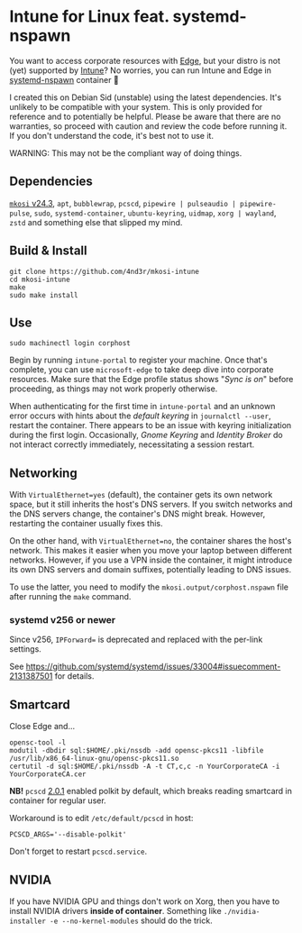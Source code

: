 # Intune for Linux feat. systemd-nspawn

You want to access corporate resources with
[Edge](https://www.microsoft.com/en-us/edge),
but your distro is not (yet) supported by
[Intune](https://learn.microsoft.com/en-us/mem/intune/user-help/enroll-device-linux)?
No worries, you can run Intune and Edge in
[systemd-nspawn](https://www.freedesktop.org/software/systemd/man/systemd-nspawn.html)
container :partying_face:

I created this on Debian Sid (unstable) using the latest dependencies.
It's unlikely to be compatible with your system.
This is only provided for reference and to potentially be helpful.
Please be aware that there are no warranties, so proceed with caution and review the code before running it.
If you don't understand the code, it's best not to use it.

WARNING: This may not be the compliant way of doing things.

## Dependencies

[`mkosi` v24.3](https://github.com/systemd/mkosi/tree/v24.3),
`apt`,
`bubblewrap`,
`pcscd`,
`pipewire | pulseaudio | pipewire-pulse`,
`sudo`,
`systemd-container`,
`ubuntu-keyring`,
`uidmap`,
`xorg | wayland`,
`zstd`
and something else that slipped my mind.

## Build & Install

```
git clone https://github.com/4nd3r/mkosi-intune
cd mkosi-intune
make
sudo make install
```

## Use

```
sudo machinectl login corphost
```

Begin by running `intune-portal` to register your machine. Once that's
complete, you can use `microsoft-edge` to take deep dive into corporate
resources. Make sure that the Edge profile status shows "*Sync is on*" before
proceeding, as things may not work properly otherwise.

When authenticating for the first time in `intune-portal` and an unknown error
occurs with hints about the *default keyring* in `journalctl --user`, restart
the container. There appears to be an issue with keyring initialization during
the first login. Occasionally, *Gnome Keyring* and *Identity Broker* do not
interact correctly immediately, necessitating a session restart.

## Networking

With `VirtualEthernet=yes` (default), the container gets its own network space,
but it still inherits the host's DNS servers. If you switch networks and the
DNS servers change, the container's DNS might break. However, restarting the
container usually fixes this.

On the other hand, with `VirtualEthernet=no`, the container shares the host's
network. This makes it easier when you move your laptop between different
networks. However, if you use a VPN inside the container, it might introduce
its own DNS servers and domain suffixes, potentially leading to DNS issues.

To use the latter, you need to modify the `mkosi.output/corphost.nspawn` file
after running the `make` command.

### systemd v256 or newer

Since v256, `IPForward=` is deprecated and replaced with the per-link settings.

See https://github.com/systemd/systemd/issues/33004#issuecomment-2131387501 for details.

## Smartcard

Close Edge and...

```
opensc-tool -l
modutil -dbdir sql:$HOME/.pki/nssdb -add opensc-pkcs11 -libfile /usr/lib/x86_64-linux-gnu/opensc-pkcs11.so
certutil -d sql:$HOME/.pki/nssdb -A -t CT,c,c -n YourCorporateCA -i YourCorporateCA.cer
```

**NB!** `pcscd` [2.0.1](https://github.com/LudovicRousseau/PCSC/blob/2.0.1/ChangeLog)
enabled polkit by default, which breaks reading smartcard in container for regular user.

Workaround is to edit `/etc/default/pcscd` in host:
```
PCSCD_ARGS='--disable-polkit'
```

Don't forget to restart `pcscd.service`.

## NVIDIA

If you have NVIDIA GPU and things don't work on Xorg,
then you have to install NVIDIA drivers **inside of container**.
Something like `./nvidia-installer -e --no-kernel-modules`
should do the trick.
